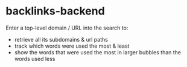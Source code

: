 # backlinks-backend

Enter a top-level domain / URL into the search to:
 - retrieve all its subdomains & url paths 
 - track which words were used the most & least
 - show the words that were used the most in larger bubbles than the words used less

